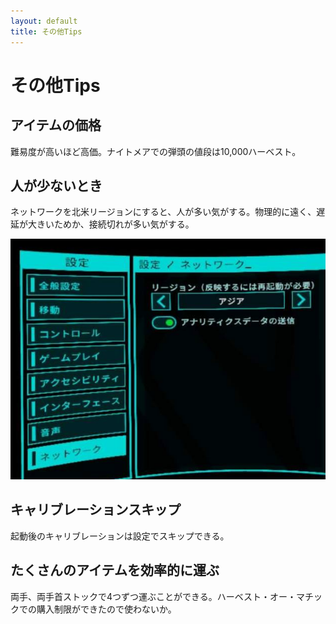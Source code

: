```yaml
---
layout: default
title: その他Tips
---
```

# その他Tips

## アイテムの価格
難易度が高いほど高価。ナイトメアでの弾頭の値段は10,000ハーベスト。

## 人が少ないとき
ネットワークを北米リージョンにすると、人が多い気がする。物理的に遠く、遅延が大きいためか、接続切れが多い気がする。

![ネットワーク設定](../images/set_region.jpg)

## キャリブレーションスキップ
起動後のキャリブレーションは設定でスキップできる。

## たくさんのアイテムを効率的に運ぶ
両手、両手首ストックで4つずつ運ぶことができる。ハーベスト・オー・マチックでの購入制限ができたので使わないか。
